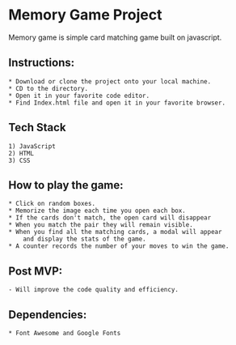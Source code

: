 # Memory Game Project


Memory game is simple card matching game built on javascript. 

## Instructions:
    * Download or clone the project onto your local machine.
    * CD to the directory.
    * Open it in your favorite code editor.
    * Find Index.html file and open it in your favorite browser.
    
## Tech Stack
    1) JavaScript
    2) HTML
    3) CSS


## How to play the game: 
    * Click on random boxes.
    * Memorize the image each time you open each box.
    * If the cards don't match, the open card will disappear
    * When you match the pair they will remain visible.
    * When you find all the matching cards, a modal will appear
        and display the stats of the game.
    * A counter records the number of your moves to win the game.

## Post MVP:
    - Will improve the code quality and efficiency.

## Dependencies:
    * Font Awesome and Google Fonts    



